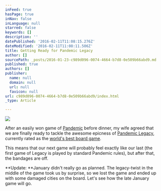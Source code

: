 ```yaml
---
inFeed: true
hasPage: true
inNav: false
inLanguage: null
starred: false
keywords: []
description: ''
datePublished: '2016-02-11T11:08:15.276Z'
dateModified: '2016-02-11T11:08:11.506Z'
title: Getting Ready for Pandemic Legacy
author: []
sourcePath: _posts/2016-01-23-c989d096-0074-4664-b7d8-0e509b66abd9.md
published: true
authors: []
publisher:
  name: null
  domain: null
  url: null
  favicon: null
url: c989d096-0074-4664-b7d8-0e509b66abd9/index.html
_type: Article

---
```

![](https://the-grid-user-content.s3-us-west-2.amazonaws.com/3d12b24b-cd60-416c-a86b-76570bc0b946.jpg)

After an easily won game of  [Pandemic][0] before dinner, my wife agreed that we are finally ready to tackle the awesome epicness of [Pandemic Legacy][1], currently rated as the [world's best board game][2]. 

This means that our next game will probably feel exactly like our last (the first game of Legacy is played by standard Pandemic rules), but after that, the bandages are off.

**Update: **January didn't really go as planned. The legacy-twist in the middle of the game took us by surprise, so we lost the game and ended up with some damaged cities on the board. Let's see how the late January game will go.

[0]: https://boardgamegeek.com/boardgame/30549/pandemic
[1]: https://boardgamegeek.com/boardgame/161936/pandemic-legacy-season-1
[2]: http://www.sueddeutsche.de/kultur/pandemie-legacy-das-beste-brettspiel-der-welt-1.2822660